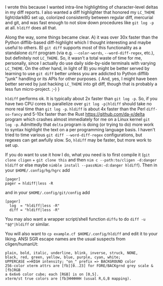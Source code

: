 I wrote this because I wanted intra-line highlighting of character-level
deltas in my diff reports.  I also wanted a diff highlighter that honored
my `LC_THEME` light/darkBG set up, colorized consistently between regular
diff, mercurial and git, and was fast enough to not slow down procedures
like `git log -p` at all.  `hldiff` does all that.

Along the way, some things became clear.  A) it was over 30x faster than the
Python difflib-based diff-highlight which I thought interesting and maybe
useful to others.  B) `git diff` supports most of this functionality as a
standalone `diff` program (via e.g. `--color-words`, `--word-diff-regex`,
etc.), but definitely not `LC_THEME`.  So, it wasn't a total waste of time
for me, personally, since I actually do use daily side-by-side terminals
with varying `LC_THEME`.  On the other hand, in light of B) you might be better
served by learning to use `git diff` better unless you are addicted to Python
difflib "junk" handling or its APIs for other purposes.  { And, yes, I might
have been better served by just hacking `LC_THEME` into git diff, though that
is probably a less fun micro-project. ;-) }

`hldiff` performs ok.  It is typically about 2x faster than `git log -p`.  So,
if you have two CPU cores to parallelize over `git log -p|hldiff` should take
no more real time than `git log -p`.  `hldiff` is about 4x faster than the Perl
`diff-so-fancy` and 5-10x faster than the Rust https://github.com/da-x/delta
program which crashes almost immediately for me on a Linux kernel `git log -p`.
Admittedly that `delta` program is doing (or trying to do) more work to syntax
highlight the text on a per programming language basis.  I haven't tried to
time various `git diff --word-diff-regex` configurations, but regexes can get
awfully slow.  So, `hldiff` may be faster, but more work to set up.

If you do want to use it how I do, what you need is to first compile it (`git
clone cligen` + `git clone this` and then `nim c --path:to/cligen -d:danger
hldiff` or else maybe `nimble install --passNim:-d:danger hldiff`).  Then in
your `$HOME/.config/hg/hgrc` add
```
[pager]
pager = hldiff|less -R
```
and in your `$HOME/.config/git/config` add
```
[pager]
  log  = "hldiff|less -R"
  diff = "hldiff|less -R"
```
You may also want a wrapper script/shell function `diffu` to do `diff -u
"$@"|hldiff` or similar.

You will also want to `cp example.cf $HOME/.config/hldiff` and edit it to your
liking.  ANSI SGR escape names are the usual suspects from cligen/humanUt:
```
plain, bold, italic, underline, blink, inverse, struck, NONE,
black, red, green, yellow, blue, purple, cyan, white;
UPPERCASE =>HIGH intensity; "on_" prefix => BACKGROUND color
256-color xterm attrs are [fb][0..23] for FORE/BACKgrnd grey scale & [fb]RGB
a 6x6x6 color cube; each [RGB] is on [0,5].
xterm/st true colors are [fb]HHHHHH (usual R,G,B mapping).
```
